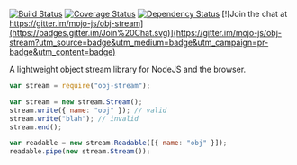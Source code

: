 [![Build Status](https://travis-ci.org/mojo-js/obj-stream.svg)](https://travis-ci.org/mojo-js/obj-stream) [![Coverage Status](https://coveralls.io/repos/mojo-js/obj-stream/badge.svg?branch=master)](https://coveralls.io/r/mojo-js/obj-stream?branch=master) [![Dependency Status](https://david-dm.org/mojo-js/obj-stream.svg)](https://david-dm.org/mojo-js/obj-stream) [![Join the chat at https://gitter.im/mojo-js/obj-stream](https://badges.gitter.im/Join%20Chat.svg)](https://gitter.im/mojo-js/obj-stream?utm_source=badge&utm_medium=badge&utm_campaign=pr-badge&utm_content=badge)

A lightweight object stream library for NodeJS and the browser.

```javascript
var stream = require("obj-stream");

var stream = new stream.Stream();
stream.write({ name: "obj" }); // valid
stream.write("blah"); // invalid
stream.end();

var readable = new stream.Readable([{ name: "obj" }]);
readable.pipe(new stream.Stream());
```
